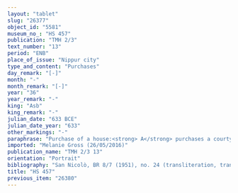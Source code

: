 ```yaml
---
layout: "tablet"
slug: "26377"
object_id: "5581"
museum_no_: "HS 457"
publication: "TMH 2/3"
text_number: "13"
period: "ENB"
place_of_issue: "Nippur city"
type_and_content: "Purchases"
day_remark: "[-]"
month: "-"
month_remark: "[-]"
year: "36"
year_remark: "-"
king: "Asb"
king_remark: "-"
julian_date: "633 BCE"
julian_date_year: "633"
other_markings: "-"
paraphrase: "Purchase of a house:<strong> A</strong> purchases a courtyard house (<em>bīt tarbāṣi</em>) and [&hellip;] for [x] amount of silver from <strong>B</strong>. The sold land is located in the district (<em>erṣetu</em>) of the Gula Gate inside Nippur. Its upper side (in the north) and its lower side (in the south) border on the houses of <strong>C<sub>1</sub> </strong>and <strong>C<sub>2</sub></strong>. The bordering areas of the upper front and the lower front are not preserved. Its upper front measures 21.5 cubits (10.75 m) and its lower front 25 cubits (12.5 m). Both the upper and the lower front measure 18 cubits (9 m) each. 4+ witnesses and the scribe. Instead of a seal impression (<em>kunukku</em>), fingernail impression (<em>ṣupru</em>) of <strong>B</strong>.<br /> &nbsp;<br /> <strong>A</strong> = [&hellip;]; <strong>B</strong> = Ninurta-ahu-iddin//[&hellip;]; <strong>C<sub>1</sub> </strong>= &Scaron;umu-iddin//[&hellip;]; <strong>C<sub>2</sub></strong>= [&hellip;]; Scribe = Ninurta-[&hellip;]//<sup>d</sup>IZI-G&Ugrave;N-<em>a</em>-<em>a</em><br /> &nbsp;"
imported: "Melanie Gross (26/05/2016)"
publication_name: "TMH 2/3 13"
orientation: "Portrait"
bibliography: "San Nicolò, BR 8/7 (1951), no. 24 (transliteration, translation)."
title: "HS 457"
previous_item: "26380"
---
```

